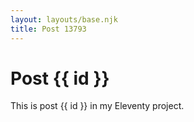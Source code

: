 ```yaml
---
layout: layouts/base.njk
title: Post 13793
---
```


# Post {{ id }}

This is post {{ id }} in my Eleventy project.
